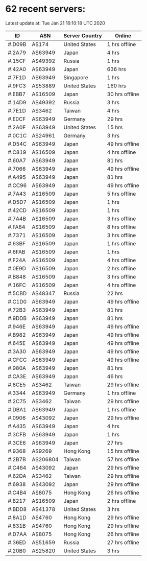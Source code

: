 # 62 recent servers:

Latest update at: Tue Jan 21 16:10:18 UTC 2020

| ID | ASN | Server Country | Online |
| -- | --- | -------------- | ------ |
| #.D09B | AS174 | United States | 1 hrs offline |
| #.2A79 | AS63949 | Japan | 4 hrs |
| #.15CF | AS49392 | Russia | 1 hrs |
| #.42A0 | AS63949 | Japan | 636 hrs |
| #.7F1D | AS63949 | Singapore | 1 hrs |
| #.9FC3 | AS53889 | United States | 160 hrs |
| #.EBB7 | AS16509 | Japan | 30 hrs offline |
| #.14D9 | AS49392 | Russia | 3 hrs |
| #.7E1D | AS3462 | Taiwan | 4 hrs |
| #.E0CF | AS63949 | Germany | 29 hrs |
| #.2A0F | AS63949 | United States | 15 hrs |
| #.0C1C | AS24961 | Germany | 3 hrs |
| #.D54C | AS63949 | Japan | 49 hrs offline |
| #.C819 | AS16509 | Japan | 4 hrs offline |
| #.60A7 | AS63949 | Japan | 81 hrs |
| #.7066 | AS63949 | Japan | 49 hrs offline |
| #.A495 | AS63949 | Japan | 81 hrs |
| #.CC96 | AS63949 | Japan | 49 hrs offline |
| #.7A43 | AS16509 | Japan | 5 hrs offline |
| #.D5D7 | AS16509 | Japan | 1 hrs |
| #.42CD | AS16509 | Japan | 1 hrs |
| #.7A4B | AS16509 | Japan | 3 hrs offline |
| #.FA84 | AS16509 | Japan | 8 hrs offline |
| #.7371 | AS16509 | Japan | 3 hrs offline |
| #.63BF | AS16509 | Japan | 1 hrs offline |
| #.6FAB | AS16509 | Japan | 1 hrs |
| #.F24A | AS16509 | Japan | 4 hrs offline |
| #.0E9D | AS16509 | Japan | 2 hrs offline |
| #.B848 | AS16509 | Japan | 3 hrs offline |
| #.16FC | AS16509 | Japan | 4 hrs offline |
| #.5CBD | AS48347 | Russia | 22 hrs |
| #.C1D0 | AS63949 | Japan | 49 hrs offline |
| #.72B3 | AS63949 | Japan | 81 hrs |
| #.9DDB | AS63949 | Japan | 81 hrs |
| #.946E | AS63949 | Japan | 49 hrs offline |
| #.B982 | AS63949 | Japan | 49 hrs offline |
| #.645E | AS63949 | Japan | 49 hrs offline |
| #.3A30 | AS63949 | Japan | 49 hrs offline |
| #.CFCC | AS63949 | Japan | 49 hrs offline |
| #.980A | AS63949 | Japan | 81 hrs |
| #.CA3E | AS63949 | Japan | 46 hrs |
| #.8CE5 | AS3462 | Taiwan | 29 hrs offline |
| #.3344 | AS63949 | Germany | 1 hrs offline |
| #.2C75 | AS3462 | Taiwan | 29 hrs offline |
| #.DBA1 | AS63949 | Japan | 1 hrs offline |
| #.0906 | AS43092 | Japan | 29 hrs offline |
| #.A435 | AS63949 | Japan | 4 hrs |
| #.3CFB | AS63949 | Japan | 1 hrs |
| #.3CE6 | AS63949 | Japan | 27 hrs |
| #.9368 | AS9269 | Hong Kong | 15 hrs offline |
| #.2B7B | AS206804 | Taiwan | 57 hrs offline |
| #.C464 | AS43092 | Japan | 29 hrs offline |
| #.62DA | AS3462 | Taiwan | 29 hrs offline |
| #.6938 | AS43092 | Japan | 29 hrs offline |
| #.C4B4 | AS8075 | Hong Kong | 26 hrs offline |
| #.8217 | AS16509 | Japan | 2 hrs offline |
| #.BDD8 | AS41378 | United States | 3 hrs |
| #.8A1D | AS4760 | Hong Kong | 29 hrs offline |
| #.831B | AS4760 | Hong Kong | 29 hrs offline |
| #.D7AA | AS8075 | Hong Kong | 26 hrs offline |
| #.36ED | AS51659 | Russia | 27 hrs offline |
| #.20B0 | AS25820 | United States | 3 hrs |

